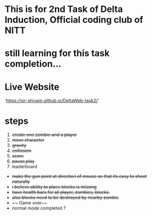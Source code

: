 # This is for 2nd Task of Delta Induction, Official coding club of NITT 
# still learning for this task completion... 


# Live Website
'https://sir-shivam.github.io/DeltaWeb-task2/'

# steps 
1. ~~create one zombie and a player~~
2. ~~move character~~
3. ~~gravity~~
4. ~~collission~~
5. ~~score~~
6. ~~pause,play~~
7. leaderboard
- ~~make the gun point at direction of mouse so that its easy to shoot naturally~~
- ⁠~~i believe ability to place blocks is missing~~
- ~~⁠have health bars for all player, zombies, blocks.~~
- ~~⁠also blocks need to be destroyed by nearby zombie~~
- ~~ Game over~~
- normal mode completed ?